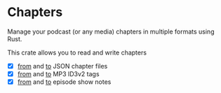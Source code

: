 # Chapters

Manage your podcast (or any media) chapters in multiple formats using Rust.

This crate allows you to read and write chapters

- [x] [from](crate::from_json) and [to](crate::to_json) JSON chapter files
- [x] [from](crate::from_mp3_file) and [to](crate::to_mp3_file) MP3 ID3v2 tags
- [x] [from](crate::from_description) and [to](crate::to_description) episode show notes
